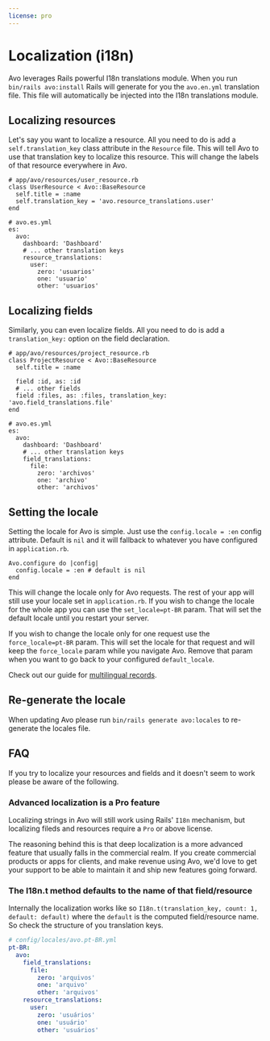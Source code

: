```yaml
---
license: pro
---
```


# Localization (i18n)

Avo leverages Rails powerful I18n translations module. When you run `bin/rails avo:install` Rails will generate for you the `avo.en.yml` translation file. This file will automatically be injected into the I18n translations module.

## Localizing resources

Let's say you want to localize a resource. All you need to do is add a `self.translation_key` class attribute in the `Resource` file. This will tell Avo to use that translation key to localize this resource. This will change the labels of that resource everywhere in Avo.

```ruby{4}
# app/avo/resources/user_resource.rb
class UserResource < Avo::BaseResource
  self.title = :name
  self.translation_key = 'avo.resource_translations.user'
end
```

```yaml{6-10}
# avo.es.yml
es:
  avo:
    dashboard: 'Dashboard'
    # ... other translation keys
    resource_translations:
      user:
        zero: 'usuarios'
        one: 'usuario'
        other: 'usuarios'
```

## Localizing fields

Similarly, you can even localize fields. All you need to do is add a `translation_key:` option on the field declaration.


```ruby{7}
# app/avo/resources/project_resource.rb
class ProjectResource < Avo::BaseResource
  self.title = :name

  field :id, as: :id
  # ... other fields
  field :files, as: :files, translation_key: 'avo.field_translations.file'
end
```

```yaml{6-10}
# avo.es.yml
es:
  avo:
    dashboard: 'Dashboard'
    # ... other translation keys
    field_translations:
      file:
        zero: 'archivos'
        one: 'archivo'
        other: 'archivos'
```

## Setting the locale

Setting the locale for Avo is simple. Just use the `config.locale = :en` config attribute. Default is `nil` and it will fallback to whatever you have configured in `application.rb`.

```ruby{2}
Avo.configure do |config|
  config.locale = :en # default is nil
end
```

This will change the locale only for Avo requests. The rest of your app will still use your locale set in `application.rb`. If you wish to change the locale for the whole app you can use the `set_locale=pt-BR` param. That will set the default locale until you restart your server.

If you wish to change the locale only for one request use the `force_locale=pt-BR` param. This will set the locale for that request and will keep the `force_locale` param while you navigate Avo. Remove that param when you want to go back to your configured `default_locale`.

Check out our guide for [multilingual records](recipes/multilingual-content).

## Re-generate the locale

When updating Avo please run `bin/rails generate avo:locales` to re-generate the locales file.

## FAQ

If you try to localize your resources and fields and it doesn't seem to work please be aware of the following.

### Advanced localization is a Pro feature

Localizing strings in Avo will still work using Rails' `I18n` mechanism, but localizing fileds and resources require a `Pro` or above license.

The reasoning behind this is that deep localization is a more advanced feature that usually falls in the commercial realm. If you create commercial products or apps for clients, and make revenue using Avo, we'd love to get your support to be able to maintain it and ship new features going forward.

### The I18n.t method defaults to the name of that field/resource

Internally the localization works like so `I18n.t(translation_key, count: 1, default: default)` where the `default` is the computed field/resource name. So check the structure of you translation keys.

```yaml
# config/locales/avo.pt-BR.yml
pt-BR:
  avo:
    field_translations:
      file:
        zero: 'arquivos'
        one: 'arquivo'
        other: 'arquivos'
    resource_translations:
      user:
        zero: 'usuários'
        one: 'usuário'
        other: 'usuários'
```
